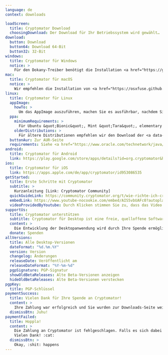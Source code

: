 ```yaml
---
language: de
context: downloads

loadScreen:
  title: Cryptomator Download
  choosingDownload: Der Download für Ihr Betriebssystem wird gewählt…
download:
  button: Download
  button64: Download 64-Bit
  button32: 32-Bit
windows:
  title: Cryptomator für Windows
  notice: >
    Für den Dokany-Treiber benötigt die Installation <a href="https://go.microsoft.com/fwlink/?LinkId=746572" target="_blank">Microsoft Visual C++ Redistributable for Visual Studio 2017</a>. Dokany ist optional, wird jedoch empfohlen, da es eine bessere Integration in Windows als die Alternative WebDAV bietet.
mac:
  title: Cryptomator für macOS
  notice: >
    Wir empfehlen die Installation von <a href="https://osxfuse.github.io/" target="_blank">FUSE for macOS</a>. FUSE ist optional, bietet jedoch eine bessere Integration in macOS als die Alternative WebDAV.
linux:
  title: Cryptomator für Linux
  appImage:
    howTo: >
      Um das AppImage auszuführen, machen Sie es ausführbar, nachdem Sie es heruntergeladen haben:
  ppa:
    minimumRequirements: >
      Für Ubuntu &quot;Bionic&quot;, Mint &quot;Tara&quot;, elementary OS &quot;Juno&quot; oder sonstige Ubuntu-basierende Distributionen von 18.04 aufwärts
    olderDistributions: >
      Für ältere Distributionen empfehlen wir den Download der <a data-toggle="collapse" data-parent="#linuxDownloadPanel" href="#linuxDownloadAppImage">AppImage</a>.
  buttonAur: Zur AUR-Seite
  requirements: Siehe <a href="https://www.oracle.com/technetwork/java/javase/documentation/jdk11certconfig-5069638.html" target="_blank">detaillierte Systemanforderungen</a>
android:
  title: Cryptomator für Android
  link: https://play.google.com/store/apps/details?id=org.cryptomator&hl=de
ios:
  title: Cryptomator für iOS
  link: https://apps.apple.com/de/app/cryptomator/id953086535
getStarted:
  title: Erste Schritte mit Cryptomator
  subtitle: >
    Kurzanleitung [Link: Cryptomator Community]
  quickGuideLink: https://community.cryptomator.org/t/wie-richte-ich-cryptomator-ein/801
  embedLink: https://www.youtube-nocookie.com/embed/AIS5vbUAFc0?autoplay=1&rel=0
  videoProvidedByYoutube: Durch Klicken stimmen Sie zu, dass das Video durch <a href="https://youtube.com" target="_blank">YouTube</a> bereitgestellt wird.
supportUs:
  title: Cryptomator unterstützen
  subtitle: Cryptomator für Desktop ist eine freie, quelloffene Software
  content: >
    Die Entwicklung der Desktopanwendung wird durch Ihre Spende ermöglicht. :rocket:
  donate: Spenden
allVersions:
  title: Alle Desktop-Versionen
  dateFormat: "%d.%m.%Y"
  version: Version
  changelog: Änderungen
  releaseDate: Veröffentlicht am
  releaseDateFormat: "%Y-%m-%d"
  pgpSignature: PGP-Signatur
  showOldBetaReleases: Alte Beta-Versionen anzeigen
  hideOldBetaReleases: Alte Beta-Versionen verstecken
pgpKey:
  title: PGP-Schlüssel
paymentSuccess:
  title: Vielen Dank für Ihre Spende an Cryptomator!
  content: >
    Ihre Zahlung war erfolgreich und Sie wurden zur Downloads-Seite weitergeleitet. :tada:
  dismissBtn: Juhu!
paymentFailed:
  title: Hoppla!
  content: >
    Die Zahlung an Cryptomator ist fehlgeschlagen. Falls es sich dabei um einen unerwarteten Fehler handelt, <a href="/de/contact">kontaktieren Sie bitte unser Support-Team</a>.<br/>
    Vielen Dank! :cat:
  dismissBtn: >
    Okay, :shit: happens
---
```

